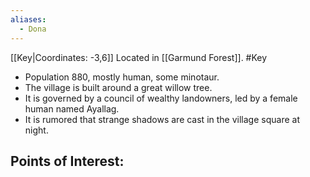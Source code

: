 ```yaml
---
aliases:
  - Dona
---
```

[[Key|Coordinates: -3,6]]
Located in [[Garmund Forest]].
#Key

- Population 880, mostly human, some minotaur.
- The village is built around a great willow tree.
- It is governed by a council of wealthy landowners, led by a female human named Ayallag.
- It is rumored that strange shadows are cast in the village square at night.

Points of Interest:
- 